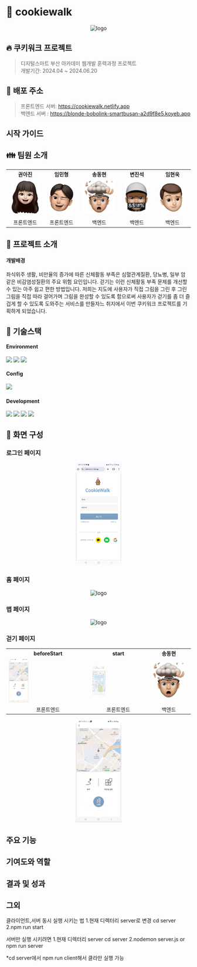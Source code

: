 # :cookie: cookiewalk
<p align="center">
  <img src="/cookiewalk/public/logo/logo.jpg" width="40%" height="30%" title="px(픽셀) 크기 설정"     alt="logo"></img>
</p>

## :fire: 쿠키워크 프로젝트 ##
> 디지털스마트 부산 아카데미 웹개발 훈력과정 프로젝트<br>
> 개발기간: 2024.04 ~ 2024.06.20

## :car: 배포 주소 ##
> 프론트엔드 서버: https://cookiewalk.netlify.app <br>
> 백엔드 서버 : https://blonde-bobolink-smartbusan-a2d9f8e5.koyeb.app

## 시작 가이드 ## 


## :family: 팀원 소개 ##
<table>
  <tr>
    <td><div align="center"><b>권아진</div></td>
    <td><div align="center"><b>임민형</div></td>
    <td><div align="center"><b>송동현</div></td>
    <td><div align="center"><b>변진석</div></td>
    <td><div align="center"><b>임현욱</div></td>
  </tr>
  <tr>
    <td><img src="/cookiewalk/public/images/권아진.png"></td>
    <td><img src="/cookiewalk/public/images/임민형.png"></td>
    <td><img src="/cookiewalk/public/images/송동현.png"></td>
    <td><img src="/cookiewalk/public/images/변진석.png"></td>
    <td><img src="/cookiewalk/public/images/임현욱.png"></td>
  </tr>
  <tr>
    <td><div align="center">프론트엔드</div></td>
    <td><div align="center">프론트엔드</div></td>
    <td><div align="center">백엔드</div></td>
    <td><div align="center">백엔드</div></td>
    <td><div align="center">백엔드</div></td>
  </tr>
</table>





## :loudspeaker: 프로젝트 소개 ##
#### 개발배경 ####  
좌식위주 생활, 비만율의 증가에 따른 신체활동 부족은 심혈관계질환, 당뇨병, 일부 암 같은 비감염성질환의 주요 위험 요인입니다. 걷기는 이런 신체활동 부족 문제를 개선할 수 있는 아주 쉽고 편한 방법입니다. 저희는 지도에 사용자가 직접 그림을 그린 후 그린 그림을 직접 따라 걸어가며 그림을 완성할 수 있도록 함으로써 사용자가 걷기를 좀 더 즐겁게 할 수 있도록 도와주는 서비스를 만들자느 취지에서 이번 쿠키워크 프로젝트를 기획하게 되었습니다.



## :wrench: 기술스택 ##
#### Environment ####
<div>
  <img src="https://img.shields.io/badge/visualstudiocode-007ACC?style=for-the-badge&logo=visualstudiocode&logoColor=white">
  <img src="https://img.shields.io/badge/git-F05032?style=for-the-badge&logo=git&logoColor=white">
  <img src="https://img.shields.io/badge/github-181717?style=for-the-badge&logo=github&logoColor=white">
</div>

#### Config ####
<div>
  <img src="https://img.shields.io/badge/npm-CB3837?style=for-the-badge&logo=npm&logoColor=white">
</div>

#### Development ####
<div>
  <img src="https://img.shields.io/badge/react-61DAFB?style=for-the-badge&logo=react&logoColor=white">
  <img src="https://img.shields.io/badge/javascript-F7DF1E?style=for-the-badge&logo=javascript&logoColor=white">
  <img src="https://img.shields.io/badge/node.js-5FA04E?style=for-the-badge&logo=node.js&logoColor=white">
  <img src="https://img.shields.io/badge/supabase-3FCF8E?style=for-the-badge&logo=supabase&logoColor=white">
</div>


## :mag_right: 화면 구성 ##
### 로그인 페이지 ### 
<p align="center">
  <img src="/readme_images/로그인페이지.jpg" width="25%" height="25%" title="px(픽셀) 크기 설정"     alt="logo"></img>
</p>

### 홈 페이지 ###
<p align="center">
  <img src="/readme_images/홈페이지.gif" width="25%" height="25%"title="px(픽셀) 크기 설정"alt="logo"></img>
</p>

### 맵 페이지 ###
<p align="center">
  <img src="/readme_images/맵페이지.gif" width="25%" height="25%"title="px(픽셀) 크기 설정"alt="logo"></img>
</p>

### 걷기 페이지 ###
<table>
  <tr>
    <td><div align="center"><b>beforeStart</div></td>
    <td><div align="center"><b>start</div></td>
    <td><div align="center"><b>송동현</div></td>
  </tr>
  <tr>
    <td><img src="/readme_images/걷기페이지1.gif" width="25%" height="25%"title="px(픽셀) 크기 설정"alt="logo"></img></td>
    <td><img src="/readme_images/걷기페이지2.gif" width="25%" height="25%"title="px(픽셀) 크기 설정"alt="logo"></img></td>
    <td><img src="/cookiewalk/public/images/송동현.png"></td>
   
  </tr>
  <tr>
    <td><div align="center">프론트엔드</div></td>
    <td><div align="center">프론트엔드</div></td>
    <td><div align="center">백엔드</div></td>

  </tr>
</table>
<p align="center">
  <img src="/readme_images/걷기페이지1.gif" width="25%" height="25%"title="px(픽셀) 크기 설정"alt="logo"></img>
</p>

## 주요 기능 ##

## 기여도와 역할 ##

## 결과 및 성과 ## 

## 그외 ##






클라이언트,서버 동시 실행 시키는 법
1.현재 디렉터리 server로 변경 cd server
2.npm run start 

서버만 실행 시키려면
1.현재 디렉터리 server  cd server
2.nodemon server.js    or   npm run server

*cd server에서 npm run client해서 클라만 실행 가능

